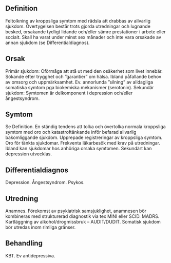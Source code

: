 ## Definition

Feltolkning av kroppsliga symtom med rädsla att drabbas av allvarlig sjukdom. Övertygelsen består trots gjorda utredningar och lugnande besked, orsakande tydligt lidande och/eller sämre prestationer i arbete eller socialt. Skall ha varat under minst sex månader och inte vara orsakade av annan sjukdom (se Differentialdiagnos).

## Orsak

Primär sjukdom: Oförmåga att stå ut med den osäkerhet som livet innebär. Sökande efter trygghet och ”garantier” om hälsa. Ibland påfallande behov av omsorg och uppmärksamhet. Ev. annorlunda ”silning” av alldagliga somatiska symtom pga biokemiska mekanismer (serotonin). Sekundär sjukdom: Symtomen är delkomponent i depression och/eller ångestsyndrom.

## Symtom

Se Definition. En ständig tendens att tolka och övertolka normala kroppsliga symtom med oro och katastroftänkande inför befarad allvarlig bakomliggande sjukdom. Upprepade registreringar av kroppsliga symtom. Oro för tänkta sjukdomar. Frekventa läkarbesök med krav på utredningar. Ibland kan sjukdomar hos anhöriga orsaka symtomen. Sekundärt kan depression utvecklas.

## Differentialdiagnos

Depression. Ångestsyndrom. Psykos.

## Utredning

Anamnes.
Förekomst av psykiatrisk samsjuklighet, anamnesen bör kombineras med strukturerad diagnostik via tex MINI eller SCID. MADRS.
Kartläggning av alkohol/drogmissbruk – AUDIT/DUDIT.
Somatisk sjukdom bör utredas inom rimliga gränser.

## Behandling

KBT.
Ev antidepressiva.


